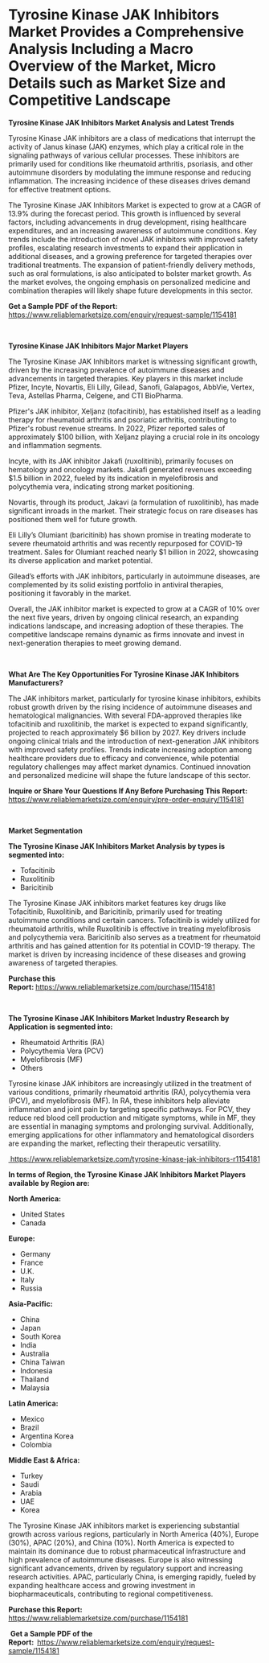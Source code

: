 <p><h1>Tyrosine Kinase JAK Inhibitors Market Provides a Comprehensive Analysis Including a Macro Overview of the Market, Micro Details such as Market Size and Competitive Landscape</h1></p><p><strong>Tyrosine Kinase JAK Inhibitors Market Analysis and Latest Trends</strong></p>
<p><p>Tyrosine Kinase JAK inhibitors are a class of medications that interrupt the activity of Janus kinase (JAK) enzymes, which play a critical role in the signaling pathways of various cellular processes. These inhibitors are primarily used for conditions like rheumatoid arthritis, psoriasis, and other autoimmune disorders by modulating the immune response and reducing inflammation. The increasing incidence of these diseases drives demand for effective treatment options.</p><p>The Tyrosine Kinase JAK Inhibitors Market is expected to grow at a CAGR of 13.9% during the forecast period. This growth is influenced by several factors, including advancements in drug development, rising healthcare expenditures, and an increasing awareness of autoimmune conditions. Key trends include the introduction of novel JAK inhibitors with improved safety profiles, escalating research investments to expand their application in additional diseases, and a growing preference for targeted therapies over traditional treatments. The expansion of patient-friendly delivery methods, such as oral formulations, is also anticipated to bolster market growth. As the market evolves, the ongoing emphasis on personalized medicine and combination therapies will likely shape future developments in this sector.</p></p>
<p><strong>Get a Sample PDF of the Report:&nbsp;</strong> <a href="https://www.reliablemarketsize.com/enquiry/request-sample/1154181?utm_campaign=1836&utm_medium=2&utm_source=Github&utm_content=ia&utm_term=19042025&utm_id=tyrosine-kinase-jak-inhibitors">https://www.reliablemarketsize.com/enquiry/request-sample/1154181</a></p>
<p>&nbsp;</p>
<p><strong>Tyrosine Kinase JAK Inhibitors Major Market Players</strong></p>
<p><p>The Tyrosine Kinase JAK Inhibitors market is witnessing significant growth, driven by the increasing prevalence of autoimmune diseases and advancements in targeted therapies. Key players in this market include Pfizer, Incyte, Novartis, Eli Lilly, Gilead, Sanofi, Galapagos, AbbVie, Vertex, Teva, Astellas Pharma, Celgene, and CTI BioPharma.</p><p>Pfizer's JAK inhibitor, Xeljanz (tofacitinib), has established itself as a leading therapy for rheumatoid arthritis and psoriatic arthritis, contributing to Pfizer's robust revenue streams. In 2022, Pfizer reported sales of approximately $100 billion, with Xeljanz playing a crucial role in its oncology and inflammation segments.</p><p>Incyte, with its JAK inhibitor Jakafi (ruxolitinib), primarily focuses on hematology and oncology markets. Jakafi generated revenues exceeding $1.5 billion in 2022, fueled by its indication in myelofibrosis and polycythemia vera, indicating strong market positioning.</p><p>Novartis, through its product, Jakavi (a formulation of ruxolitinib), has made significant inroads in the market. Their strategic focus on rare diseases has positioned them well for future growth.</p><p>Eli Lilly’s Olumiant (baricitinib) has shown promise in treating moderate to severe rheumatoid arthritis and was recently repurposed for COVID-19 treatment. Sales for Olumiant reached nearly $1 billion in 2022, showcasing its diverse application and market potential.</p><p>Gilead’s efforts with JAK inhibitors, particularly in autoimmune diseases, are complemented by its solid existing portfolio in antiviral therapies, positioning it favorably in the market.</p><p>Overall, the JAK inhibitor market is expected to grow at a CAGR of 10% over the next five years, driven by ongoing clinical research, an expanding indications landscape, and increasing adoption of these therapies. The competitive landscape remains dynamic as firms innovate and invest in next-generation therapies to meet growing demand.</p></p>
<p>&nbsp;</p>
<p><strong>What Are The Key Opportunities For Tyrosine Kinase JAK Inhibitors Manufacturers?</strong></p>
<p><p>The JAK inhibitors market, particularly for tyrosine kinase inhibitors, exhibits robust growth driven by the rising incidence of autoimmune diseases and hematological malignancies. With several FDA-approved therapies like tofacitinib and ruxolitinib, the market is expected to expand significantly, projected to reach approximately $6 billion by 2027. Key drivers include ongoing clinical trials and the introduction of next-generation JAK inhibitors with improved safety profiles. Trends indicate increasing adoption among healthcare providers due to efficacy and convenience, while potential regulatory challenges may affect market dynamics. Continued innovation and personalized medicine will shape the future landscape of this sector.</p></p>
<p><strong>Inquire or Share Your Questions If Any Before Purchasing This Report:</strong> <a href="https://www.reliablemarketsize.com/enquiry/pre-order-enquiry/1154181?utm_campaign=1836&utm_medium=2&utm_source=Github&utm_content=ia&utm_term=19042025&utm_id=tyrosine-kinase-jak-inhibitors">https://www.reliablemarketsize.com/enquiry/pre-order-enquiry/1154181</a></p>
<p>&nbsp;</p>
<p><strong>Market Segmentation</strong></p>
<p><strong>The Tyrosine Kinase JAK Inhibitors Market Analysis by types is segmented into:</strong></p>
<p><ul><li>Tofacitinib</li><li>Ruxolitinib</li><li>Baricitinib</li></ul></p>
<p><p>The Tyrosine Kinase JAK inhibitors market features key drugs like Tofacitinib, Ruxolitinib, and Baricitinib, primarily used for treating autoimmune conditions and certain cancers. Tofacitinib is widely utilized for rheumatoid arthritis, while Ruxolitinib is effective in treating myelofibrosis and polycythemia vera. Baricitinib also serves as a treatment for rheumatoid arthritis and has gained attention for its potential in COVID-19 therapy. The market is driven by increasing incidence of these diseases and growing awareness of targeted therapies.</p></p>
<p><strong>Purchase this Report:&nbsp;</strong><a href="https://www.reliablemarketsize.com/purchase/1154181?utm_campaign=1836&utm_medium=2&utm_source=Github&utm_content=ia&utm_term=19042025&utm_id=tyrosine-kinase-jak-inhibitors">https://www.reliablemarketsize.com/purchase/1154181</a></p>
<p>&nbsp;</p>
<p><strong>The Tyrosine Kinase JAK Inhibitors Market Industry Research by Application is segmented into:</strong></p>
<p><ul><li>Rheumatoid Arthritis (RA)</li><li>Polycythemia Vera (PCV)</li><li>Myelofibrosis (MF)</li><li>Others</li></ul></p>
<p><p>Tyrosine kinase JAK inhibitors are increasingly utilized in the treatment of various conditions, primarily rheumatoid arthritis (RA), polycythemia vera (PCV), and myelofibrosis (MF). In RA, these inhibitors help alleviate inflammation and joint pain by targeting specific pathways. For PCV, they reduce red blood cell production and mitigate symptoms, while in MF, they are essential in managing symptoms and prolonging survival. Additionally, emerging applications for other inflammatory and hematological disorders are expanding the market, reflecting their therapeutic versatility.</p></p>
<p><a href="https://www.reliablemarketsize.com/tyrosine-kinase-jak-inhibitors-r1154181?utm_campaign=1836&utm_medium=2&utm_source=Github&utm_content=ia&utm_term=19042025&utm_id=tyrosine-kinase-jak-inhibitors">&nbsp;https://www.reliablemarketsize.com/tyrosine-kinase-jak-inhibitors-r1154181</a></p>
<p><strong>In terms of Region, the Tyrosine Kinase JAK Inhibitors Market Players available by Region are:</strong></p>
<p>
    <p> <strong> North America: </strong>
        <ul>
            <li>United States</li>
            <li>Canada</li>
        </ul>
        </p> 
    <p> <strong> Europe: </strong>
        <ul>
            <li>Germany</li>
            <li>France</li>
            <li>U.K.</li>
            <li>Italy</li>
            <li>Russia</li>
        </ul>
        </p> 
    <p> <strong> Asia-Pacific: </strong>
        <ul>
            <li>China</li>
            <li>Japan</li>
            <li>South Korea</li>
            <li>India</li>
            <li>Australia</li>
            <li>China Taiwan</li>
            <li>Indonesia</li>
            <li>Thailand</li>
            <li>Malaysia</li>
        </ul>
        </p> 
    <p> <strong> Latin America: </strong>
        <ul>
            <li>Mexico</li>
            <li>Brazil</li>
            <li>Argentina Korea</li>
            <li>Colombia</li>
        </ul>
        </p> 
    <p> <strong> Middle East & Africa: </strong>
        <ul>
            <li>Turkey</li>
            <li>Saudi</li>
            <li>Arabia</li>
            <li>UAE</li>
            <li>Korea</li>
        </ul>
    </p>
    </p>
<p><p>The Tyrosine Kinase JAK inhibitors market is experiencing substantial growth across various regions, particularly in North America (40%), Europe (30%), APAC (20%), and China (10%). North America is expected to maintain its dominance due to robust pharmaceutical infrastructure and high prevalence of autoimmune diseases. Europe is also witnessing significant advancements, driven by regulatory support and increasing research activities. APAC, particularly China, is emerging rapidly, fueled by expanding healthcare access and growing investment in biopharmaceuticals, contributing to regional competitiveness.</p></p>
<p><strong>Purchase this Report: </strong><a href="https://www.reliablemarketsize.com/purchase/1154181?utm_campaign=1836&utm_medium=2&utm_source=Github&utm_content=ia&utm_term=19042025&utm_id=tyrosine-kinase-jak-inhibitors">https://www.reliablemarketsize.com/purchase/1154181</a></p>
<p>&nbsp;<strong>Get a Sample PDF of the Report:&nbsp;&nbsp;</strong><a href="https://www.reliablemarketsize.com/enquiry/request-sample/1154181?utm_campaign=1836&utm_medium=2&utm_source=Github&utm_content=ia&utm_term=19042025&utm_id=tyrosine-kinase-jak-inhibitors">https://www.reliablemarketsize.com/enquiry/request-sample/1154181</a></p>
<p><strong></strong></p>
<p><p></p><p></p><p></p></p>